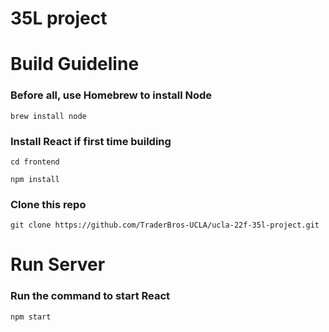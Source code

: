 # 35L project

# Build Guideline

### Before all, use Homebrew to install Node

`brew install node`

### Install React if first time building

`cd frontend`

`npm install`

### Clone this repo

`git clone https://github.com/TraderBros-UCLA/ucla-22f-35l-project.git`

# Run Server

### Run the command to start React

`npm start`



